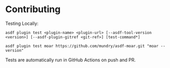 # Contributing

Testing Locally:

```shell
asdf plugin test <plugin-name> <plugin-url> [--asdf-tool-version <version>] [--asdf-plugin-gitref <git-ref>] [test-command*]

asdf plugin test moar https://github.com/mundry/asdf-moar.git "moar --version"
```

Tests are automatically run in GitHub Actions on push and PR.
